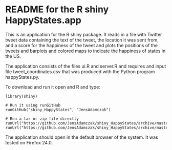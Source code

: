 README for the R shiny HappyStates.app
======================================

This is an application for the R shiny package. It reads in a file with Twitter
tweet data containing the text of the tweet, the location it was sent from, and a
score for the happiness of the tweet and plots the positions of the tweets and
barplots and colored maps to indicate the happiness of states in the US.

The application consists of the files ui.R and server.R and requires and input
file tweet_coordinates.csv that was produced with the Python program
happyStates.py.

To download and run it open and R and type:

    library(shiny)
    
    # Run it using runGitHub
    runGitHub("shiny_HappyStates", "JensAdamczak")
    
    # Run a tar or zip file directly
    runUrl("https://github.com/JensAdamczak/shiny_HappyStates/archive/master.tar.gz")
    runUrl("https://github.com/JensAdamczak/shiny_HappyStates/archive/master.zip")

The application should open in the default browser of the system. It was tested
on Firefox 24.0.  
